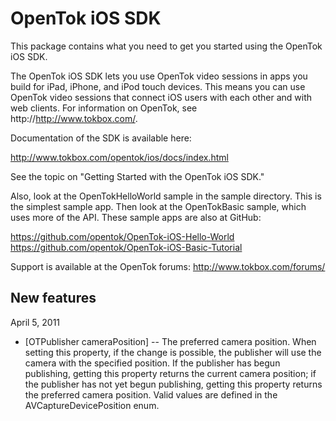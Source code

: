 OpenTok iOS SDK
===============

This package contains what you need to get you started using the OpenTok iOS SDK.

The OpenTok iOS SDK lets you use OpenTok video sessions in apps you build for iPad, iPhone, and iPod touch devices. This means you can use OpenTok video sessions that connect iOS users with each other and with web clients. For information on OpenTok, see http://http://www.tokbox.com/.

Documentation of the SDK is available here: 

http://www.tokbox.com/opentok/ios/docs/index.html

See the topic on "Getting Started with the OpenTok iOS SDK."

Also, look at the OpenTokHelloWorld sample in the sample directory. This is the simplest sample app. Then look at the OpenTokBasic sample, which uses more of the API. These sample apps are also at GitHub:

https://github.com/opentok/OpenTok-iOS-Hello-World
https://github.com/opentok/OpenTok-iOS-Basic-Tutorial

Support is available at the OpenTok forums: http://www.tokbox.com/forums/

New features
------------

April 5, 2011

* [OTPublisher cameraPosition] -- The preferred camera position. When setting this property, if the change is possible, the publisher will use the camera
with the specified position. If the publisher has begun publishing, getting this property returns the current camera position; if the publisher has not yet
begun publishing, getting this property returns the preferred camera position. Valid values are defined in the AVCaptureDevicePosition enum.
  